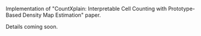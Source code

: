 Implementation of "CountXplain: Interpretable Cell Counting with Prototype-Based Density Map Estimation" paper.

Details coming soon.